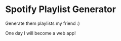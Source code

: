 # Spotify Playlist Generator

Generate them playlists my friend :)

One day I will become a web app!
